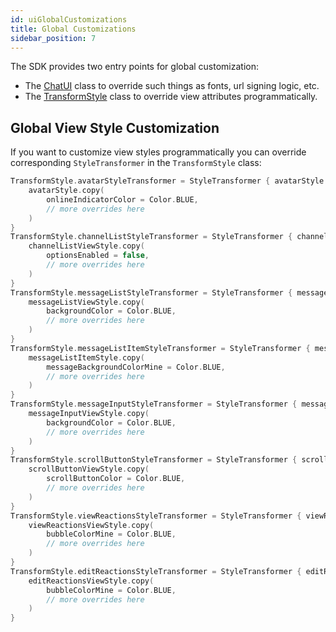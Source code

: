 ```yaml
---
id: uiGlobalCustomizations
title: Global Customizations
sidebar_position: 7
---
```


The SDK provides two entry points for global customization:
- The [ChatUI](https://github.com/GetStream/stream-chat-android/blob/develop/stream-chat-android-ui-components/src/main/kotlin/io/getstream/chat/android/ui/ChatUI.kt) class to override such things as fonts, url signing logic, etc.
- The [TransformStyle](https://github.com/GetStream/stream-chat-android/blob/develop/stream-chat-android-ui-components/src/main/kotlin/io/getstream/chat/android/ui/TransformStyle.kt) class to override view attributes programmatically.

## Global View Style Customization

If you want to customize view styles programmatically you can override corresponding `StyleTransformer` in the `TransformStyle` class:

```kotlin
TransformStyle.avatarStyleTransformer = StyleTransformer { avatarStyle ->
    avatarStyle.copy(
        onlineIndicatorColor = Color.BLUE,
        // more overrides here
    )
}
TransformStyle.channelListStyleTransformer = StyleTransformer { channelListViewStyle ->
    channelListViewStyle.copy(
        optionsEnabled = false,
        // more overrides here
    )
}
TransformStyle.messageListStyleTransformer = StyleTransformer { messageListViewStyle ->
    messageListViewStyle.copy(
        backgroundColor = Color.BLUE,
        // more overrides here
    )
}
TransformStyle.messageListItemStyleTransformer = StyleTransformer { messageListItemStyle ->
    messageListItemStyle.copy(
        messageBackgroundColorMine = Color.BLUE,
        // more overrides here
    )
}
TransformStyle.messageInputStyleTransformer = StyleTransformer { messageInputViewStyle ->
    messageInputViewStyle.copy(
        backgroundColor = Color.BLUE,
        // more overrides here
    )
}
TransformStyle.scrollButtonStyleTransformer = StyleTransformer { scrollButtonViewStyle ->
    scrollButtonViewStyle.copy(
        scrollButtonColor = Color.BLUE,
        // more overrides here
    )
}
TransformStyle.viewReactionsStyleTransformer = StyleTransformer { viewReactionsViewStyle ->
    viewReactionsViewStyle.copy(
        bubbleColorMine = Color.BLUE,
        // more overrides here
    )
}
TransformStyle.editReactionsStyleTransformer = StyleTransformer { editReactionsViewStyle ->
    editReactionsViewStyle.copy(
        bubbleColorMine = Color.BLUE,
        // more overrides here
    )
}
```
